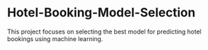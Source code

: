 # Hotel-Booking-Model-Selection
This project focuses on selecting the best model for predicting hotel bookings using machine learning.
